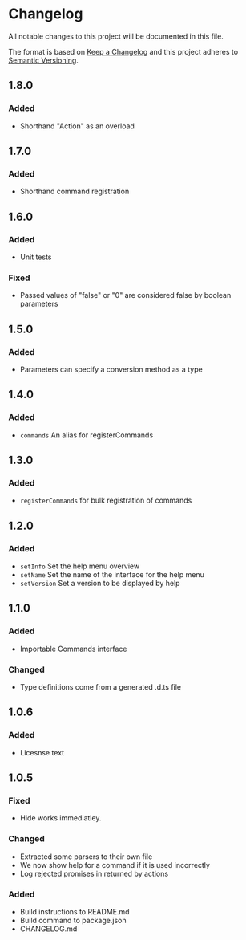 # Changelog
All notable changes to this project will be documented in this file.

The format is based on [Keep a Changelog](http://keepachangelog.com/en/1.0.0/)
and this project adheres to [Semantic Versioning](http://semver.org/spec/v2.0.0.html).

## 1.8.0

### Added

- Shorthand "Action" as an overload

## 1.7.0

### Added

- Shorthand command registration

## 1.6.0

### Added

- Unit tests

### Fixed

- Passed values of "false" or "0" are considered false by boolean parameters

## 1.5.0

### Added

- Parameters can specify a conversion method as a type

## 1.4.0

### Added

- `commands` An alias for registerCommands

## 1.3.0

### Added

- `registerCommands` for bulk registration of commands

## 1.2.0

### Added

- `setInfo` Set the help menu overview
- `setName` Set the name of the interface for the help menu
- `setVersion` Set a version to be displayed by help

## 1.1.0

### Added

- Importable Commands interface

### Changed

- Type definitions come from a generated .d.ts file

## 1.0.6

### Added

- Licesnse text

## 1.0.5

### Fixed

- Hide works immediatley.

### Changed

- Extracted some parsers to their own file
- We now show help for a command if it is used incorrectly
- Log rejected promises in returned by actions

### Added

- Build instructions to README.md
- Build command to package.json
- CHANGELOG.md